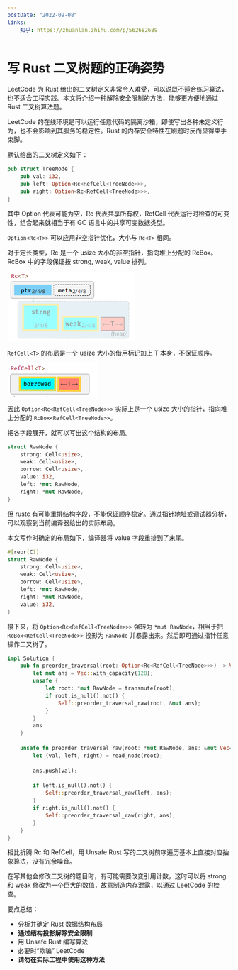 ```yaml
---
postDate: "2022-09-08"
links:
    知乎: https://zhuanlan.zhihu.com/p/562682689
---
```


# 写 Rust 二叉树题的正确姿势

LeetCode 为 Rust 给出的二叉树定义非常令人难受，可以说既不适合练习算法，也不适合工程实践。本文将介绍一种解除安全限制的方法，能够更方便地通过 Rust 二叉树算法题。

LeetCode 的在线环境是可以运行任意代码的隔离沙箱，即使写出各种未定义行为，也不会影响到其服务的稳定性。Rust 的内存安全特性在刷题时反而显得束手束脚。

默认给出的二叉树定义如下：

```rust
pub struct TreeNode {
    pub val: i32,
    pub left: Option<Rc<RefCell<TreeNode>>>,
    pub right: Option<Rc<RefCell<TreeNode>>>,
}
```

其中 Option 代表可能为空，Rc 代表共享所有权，RefCell 代表运行时检查的可变性，组合起来就相当于有 GC 语言中的共享可变数据类型。

`Option<Rc<T>>` 可以应用非空指针优化，大小与 `Rc<T>` 相同。

对于定长类型，Rc 是一个 usize 大小的非空指针，指向堆上分配的 RcBox。RcBox 中的字段保证按 strong, weak, value 排列。

![图片来自 cheats.rs](./rc.png)

`RefCell<T>` 的布局是一个 usize 大小的借用标记加上 T 本身，不保证顺序。

![图片来自 cheats.rs](./refcell.png)

因此 `Option<Rc<RefCell<TreeNode>>>` 实际上是一个 usize 大小的指针，指向堆上分配的 `RcBox<RefCell<TreeNode>>`。

把各字段展开，就可以写出这个结构的布局。

```rust
struct RawNode {
    strong: Cell<usize>,
    weak: Cell<usize>,
    borrow: Cell<usize>,
    value: i32,
    left: *mut RawNode,
    right: *mut RawNode,
}
```

但 rustc 有可能重排结构字段，不能保证顺序稳定。通过指针地址或调试器分析，可以观察到当前编译器给出的实际布局。

本文写作时确定的布局如下，编译器将 value 字段重排到了末尾。

```rust
#[repr(C)]
struct RawNode {
    strong: Cell<usize>,
    weak: Cell<usize>,
    borrow: Cell<usize>,
    left: *mut RawNode,
    right: *mut RawNode,
    value: i32,
}
```

接下来，将 `Option<Rc<RefCell<TreeNode>>>` 强转为 `*mut RawNode`，相当于把 `RcBox<RefCell<TreeNode>>` 投影为 `RawNode` 并暴露出来。然后即可通过指针任意操作二叉树了。

```rust
impl Solution {
    pub fn preorder_traversal(root: Option<Rc<RefCell<TreeNode>>>) -> Vec<i32> {
        let mut ans = Vec::with_capacity(128);
        unsafe {
            let root: *mut RawNode = transmute(root);
            if root.is_null().not() {
                Self::preorder_traversal_raw(root, &mut ans);
            }
        }
        ans
    }

    unsafe fn preorder_traversal_raw(root: *mut RawNode, ans: &mut Vec<i32>) {
        let (val, left, right) = read_node(root);

        ans.push(val);

        if left.is_null().not() {
            Self::preorder_traversal_raw(left, ans);
        }
        if right.is_null().not() {
            Self::preorder_traversal_raw(right, ans);
        }
    }
}
```

相比折腾 Rc 和 RefCell，用 Unsafe Rust 写的二叉树前序遍历基本上直接对应抽象算法，没有冗余噪音。

在写其他会修改二叉树的题目时，有可能需要改变引用计数，这时可以将 strong 和 weak 修改为一个巨大的数值，故意制造内存泄露，以通过 LeetCode 的检查。

要点总结：

+ 分析并确定 Rust 数据结构布局
+ **通过结构投影解除安全限制**
+ 用 Unsafe Rust 编写算法
+ 必要时“欺骗” LeetCode
+ **请勿在实际工程中使用这种方法**
